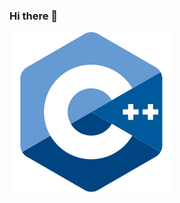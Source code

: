 ### Hi there 👋

<!--
**EinWahrerAtze/EinWahrerAtze** is a ✨ _special_ ✨ repository because its `README.md` (this file) appears on your GitHub profile.

Here are some ideas to get you started:

- 🔭 I’m currently working on ...
- 🌱 I’m currently learning ...
- 👯 I’m looking to collaborate on ...
- 🤔 I’m looking for help with ...
- 💬 Ask me about ...
- 📫 How to reach me: ...
- 😄 Pronouns: ...
- ⚡ Fun fact: ...
-->
<img src="https://komarev.com/ghpvc/?username=EinWahrerAtze&style=flat-square&color=blue" alt=""/>
<img src="https://github.com/devicons/devicon/blob/master/icons/cplusplus/cplusplus-original.svg" alt=""/>
